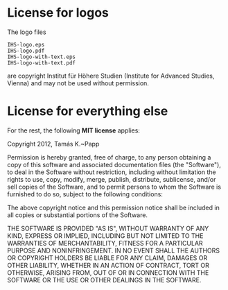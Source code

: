 # License for logos

The logo files
```
IHS-logo.eps
IHS-logo.pdf
IHS-logo-with-text.eps
IHS-logo-with-text.pdf
```
are copyright Institut für Höhere Studien (Institute for Advanced Studies, Vienna) and may not be used without permission.

# License for everything else

For the rest, the following **MIT license** applies:

Copyright 2012, Tamás K.~Papp

Permission is hereby granted, free of charge, to any person obtaining a copy of this software and associated documentation files (the "Software"), to deal in the Software without restriction, including without limitation the rights to use, copy, modify, merge, publish, distribute, sublicense, and/or sell copies of the Software, and to permit persons to whom the Software is furnished to do so, subject to the following conditions:

The above copyright notice and this permission notice shall be included in all copies or substantial portions of the Software.

THE SOFTWARE IS PROVIDED "AS IS", WITHOUT WARRANTY OF ANY KIND, EXPRESS OR IMPLIED, INCLUDING BUT NOT LIMITED TO THE WARRANTIES OF MERCHANTABILITY, FITNESS FOR A PARTICULAR PURPOSE AND NONINFRINGEMENT. IN NO EVENT SHALL THE AUTHORS OR COPYRIGHT HOLDERS BE LIABLE FOR ANY CLAIM, DAMAGES OR OTHER LIABILITY, WHETHER IN AN ACTION OF CONTRACT, TORT OR OTHERWISE, ARISING FROM, OUT OF OR IN CONNECTION WITH THE SOFTWARE OR THE USE OR OTHER DEALINGS IN THE SOFTWARE.
